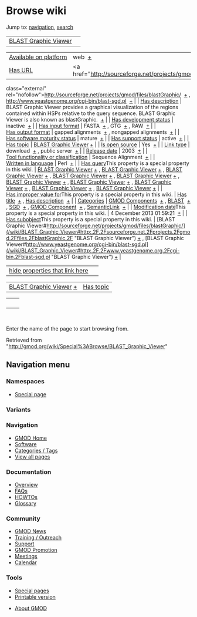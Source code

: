 <div id="mw-page-base" class="noprint">

</div>

<div id="mw-head-base" class="noprint">

</div>

<div id="content" class="mw-body" role="main">

<span id="top"></span>

<div id="mw-js-message" style="display:none;">

</div>



# <span dir="auto">Browse wiki</span>

<div id="bodyContent">

<div id="contentSub">

</div>

<div id="jump-to-nav" class="mw-jump">

Jump to: [navigation](#mw-navigation), [search](#p-search)

</div>

<div id="mw-content-text">

|  |  |
|----|----|
| [BLAST Graphic Viewer](/wiki/BLAST_Graphic_Viewer "BLAST Graphic Viewer") |  |

|  |  |
|----|----|
| [Available on platform](/wiki/Property:Available_on_platform "Property:Available on platform") | <span class="smwb-value">web  <span class="smwsearch">[+](/wiki/Special%3ASearchByProperty/Available-20on-20platform/web "Special%3ASearchByProperty/Available-20on-20platform/web")</span></span> |
| [Has URL](/wiki/Property:Has_URL "Property:Has URL") | <span class="smwb-value"><a href="http://sourceforge.net/projects/gmod/files/blastGraphic/"
class="external"
rel="nofollow">http://sourceforge.net/projects/gmod/files/blastGraphic/</a>  <span class="smwsearch">[+](/wiki/Special%3ASearchByProperty/Has-20URL/http:-2F-2Fsourceforge.net-2Fprojects-2Fgmod-2Ffiles-2FblastGraphic-2F "Special%3ASearchByProperty/Has-20URL/http:-2F-2Fsourceforge.net-2Fprojects-2Fgmod-2Ffiles-2FblastGraphic-2F")</span></span> , <span class="smwb-value"><a href="http://www.yeastgenome.org/cgi-bin/blast-sgd.pl"
class="external"
rel="nofollow">http://www.yeastgenome.org/cgi-bin/blast-sgd.pl</a>  <span class="smwsearch">[+](/wiki/Special%3ASearchByProperty/Has-20URL/http:-2F-2Fwww.yeastgenome.org-2Fcgi-2Dbin-2Fblast-2Dsgd.pl "Special%3ASearchByProperty/Has-20URL/http:-2F-2Fwww.yeastgenome.org-2Fcgi-2Dbin-2Fblast-2Dsgd.pl")</span></span> |
| [Has description](/wiki/Property:Has_description "Property:Has description") | <span class="smwb-value">BLAST Graphic Viewer provides a graphical visualization of the regions contained within HSPs relative to the query sequence. BLAST Graphic Viewer is also known as blastGraphic.  <span class="smwsearch">[+](/wiki/Special%3ASearchByProperty/Has-20description/BLAST-20Graphic-20Viewer-20provides-20a-20graphical-20visualization-20of-20the-20regions-20contained-20within-20HSPs-20relative-20to-20the-20query-20sequence.-20BLAST-20Graphic-20Viewer-20is-20also-20known-20as-20blastGraphic. "Special%3ASearchByProperty/Has-20description/BLAST-20Graphic-20Viewer-20provides-20a-20graphical-20visualization-20of-20the-20regions-20contained-20within-20HSPs-20relative-20to-20the-20query-20sequence.-20BLAST-20Graphic-20Viewer-20is-20also-20known-20as-20blastGraphic.")</span></span> |
| [Has development status](/wiki/Property:Has_development_status "Property:Has development status") | <span class="smwb-value">inactive  <span class="smwsearch">[+](/wiki/Special%3ASearchByProperty/Has-20development-20status/inactive "Special%3ASearchByProperty/Has-20development-20status/inactive")</span></span> |
| [Has input format](/wiki/Property:Has_input_format "Property:Has input format") | <span class="smwb-value">FASTA  <span class="smwsearch">[+](/wiki/Special%3ASearchByProperty/Has-20input-20format/FASTA "Special%3ASearchByProperty/Has-20input-20format/FASTA")</span></span> , <span class="smwb-value">GTG  <span class="smwsearch">[+](/wiki/Special%3ASearchByProperty/Has-20input-20format/GTG "Special%3ASearchByProperty/Has-20input-20format/GTG")</span></span> , <span class="smwb-value">RAW  <span class="smwsearch">[+](/wiki/Special%3ASearchByProperty/Has-20input-20format/RAW "Special%3ASearchByProperty/Has-20input-20format/RAW")</span></span> |
| [Has output format](/wiki/Property:Has_output_format "Property:Has output format") | <span class="smwb-value">gapped alignments  <span class="smwsearch">[+](/wiki/Special%3ASearchByProperty/Has-20output-20format/gapped-20alignments "Special%3ASearchByProperty/Has-20output-20format/gapped-20alignments")</span></span> , <span class="smwb-value">nongapped alignments  <span class="smwsearch">[+](/wiki/Special%3ASearchByProperty/Has-20output-20format/nongapped-20alignments "Special%3ASearchByProperty/Has-20output-20format/nongapped-20alignments")</span></span> |
| [Has software maturity status](/wiki/Property:Has_software_maturity_status "Property:Has software maturity status") | <span class="smwb-value">mature  <span class="smwsearch">[+](/wiki/Special%3ASearchByProperty/Has-20software-20maturity-20status/mature "Special%3ASearchByProperty/Has-20software-20maturity-20status/mature")</span></span> |
| [Has support status](/wiki/Property:Has_support_status "Property:Has support status") | <span class="smwb-value">active  <span class="smwsearch">[+](/wiki/Special%3ASearchByProperty/Has-20support-20status/active "Special%3ASearchByProperty/Has-20support-20status/active")</span></span> |
| [Has topic](/wiki/Property:Has_topic "Property:Has topic") | <span class="smwb-value">[BLAST Graphic Viewer](/wiki/BLAST_Graphic_Viewer "BLAST Graphic Viewer") <span class="smwbrowse">[+](/wiki/Special%3ABrowse/BLAST-20Graphic-20Viewer "Special%3ABrowse/BLAST-20Graphic-20Viewer")</span></span> |
| [Is open source](/wiki/Property:Is_open_source "Property:Is open source") | <span class="smwb-value">Yes  <span class="smwsearch">[+](/wiki/Special%3ASearchByProperty/Is-20open-20source/Yes "Special%3ASearchByProperty/Is-20open-20source/Yes")</span></span> |
| [Link type](/wiki/Property:Link_type "Property:Link type") | <span class="smwb-value">download  <span class="smwsearch">[+](/wiki/Special%3ASearchByProperty/Link-20type/download "Special%3ASearchByProperty/Link-20type/download")</span></span> , <span class="smwb-value">public server  <span class="smwsearch">[+](/wiki/Special%3ASearchByProperty/Link-20type/public-20server "Special%3ASearchByProperty/Link-20type/public-20server")</span></span> |
| [Release date](/wiki/Property:Release_date "Property:Release date") | <span class="smwb-value">2003  <span class="smwsearch">[+](/wiki/Special%3ASearchByProperty/Release-20date/2003 "Special%3ASearchByProperty/Release-20date/2003")</span></span> |
| [Tool functionality or classification](/wiki/Property:Tool_functionality_or_classification "Property:Tool functionality or classification") | <span class="smwb-value">Sequence Alignment  <span class="smwsearch">[+](/wiki/Special%3ASearchByProperty/Tool-20functionality-20or-20classification/Sequence-20Alignment "Special%3ASearchByProperty/Tool-20functionality-20or-20classification/Sequence-20Alignment")</span></span> |
| [Written in language](/wiki/Property:Written_in_language "Property:Written in language") | <span class="smwb-value">Perl  <span class="smwsearch">[+](/wiki/Special%3ASearchByProperty/Written-20in-20language/Perl "Special%3ASearchByProperty/Written-20in-20language/Perl")</span></span> |
| <span class="smw-highlighter" data-type="1" state="inline" data-title="Property"><span class="smwbuiltin">[Has query](/wiki/Property:Has_query "Property:Has query")</span><span class="smwttcontent">This property is a special property in this wiki.</span></span> | <span class="smwb-value">[BLAST Graphic Viewer](/wiki/BLAST_Graphic_Viewer#_QUERY93e1775de579e133b148d798a4419576 "BLAST Graphic Viewer") <span class="smwbrowse">[+](/wiki/Special%3ABrowse/BLAST-20Graphic-20Viewer-23_QUERY93e1775de579e133b148d798a4419576 "Special%3ABrowse/BLAST-20Graphic-20Viewer-23 QUERY93e1775de579e133b148d798a4419576")</span></span> , <span class="smwb-value">[BLAST Graphic Viewer](/wiki/BLAST_Graphic_Viewer#_QUERY8b452aeb62e17f35d434d19005d14154 "BLAST Graphic Viewer") <span class="smwbrowse">[+](/wiki/Special%3ABrowse/BLAST-20Graphic-20Viewer-23_QUERY8b452aeb62e17f35d434d19005d14154 "Special%3ABrowse/BLAST-20Graphic-20Viewer-23 QUERY8b452aeb62e17f35d434d19005d14154")</span></span> , <span class="smwb-value">[BLAST Graphic Viewer](/wiki/BLAST_Graphic_Viewer#_QUERY00d2a6c5de0793b057fe3a7dfd88f341 "BLAST Graphic Viewer") <span class="smwbrowse">[+](/wiki/Special%3ABrowse/BLAST-20Graphic-20Viewer-23_QUERY00d2a6c5de0793b057fe3a7dfd88f341 "Special%3ABrowse/BLAST-20Graphic-20Viewer-23 QUERY00d2a6c5de0793b057fe3a7dfd88f341")</span></span> , <span class="smwb-value">[BLAST Graphic Viewer](/wiki/BLAST_Graphic_Viewer#_QUERY9c55d382dd05d6ead3f6e3a651db0cbb "BLAST Graphic Viewer") <span class="smwbrowse">[+](/wiki/Special%3ABrowse/BLAST-20Graphic-20Viewer-23_QUERY9c55d382dd05d6ead3f6e3a651db0cbb "Special%3ABrowse/BLAST-20Graphic-20Viewer-23 QUERY9c55d382dd05d6ead3f6e3a651db0cbb")</span></span> , <span class="smwb-value">[BLAST Graphic Viewer](/wiki/BLAST_Graphic_Viewer#_QUERY5a6869e864cefca726c7db73888a14f3 "BLAST Graphic Viewer") <span class="smwbrowse">[+](/wiki/Special%3ABrowse/BLAST-20Graphic-20Viewer-23_QUERY5a6869e864cefca726c7db73888a14f3 "Special%3ABrowse/BLAST-20Graphic-20Viewer-23 QUERY5a6869e864cefca726c7db73888a14f3")</span></span> , <span class="smwb-value">[BLAST Graphic Viewer](/wiki/BLAST_Graphic_Viewer#_QUERY15376844a4d8e7365a9de8499856d495 "BLAST Graphic Viewer") <span class="smwbrowse">[+](/wiki/Special%3ABrowse/BLAST-20Graphic-20Viewer-23_QUERY15376844a4d8e7365a9de8499856d495 "Special%3ABrowse/BLAST-20Graphic-20Viewer-23 QUERY15376844a4d8e7365a9de8499856d495")</span></span> , <span class="smwb-value">[BLAST Graphic Viewer](/wiki/BLAST_Graphic_Viewer#_QUERY7e626aeb0834560851ec5b9f01eecefb "BLAST Graphic Viewer") <span class="smwbrowse">[+](/wiki/Special%3ABrowse/BLAST-20Graphic-20Viewer-23_QUERY7e626aeb0834560851ec5b9f01eecefb "Special%3ABrowse/BLAST-20Graphic-20Viewer-23 QUERY7e626aeb0834560851ec5b9f01eecefb")</span></span> , <span class="smwb-value">[BLAST Graphic Viewer](/wiki/BLAST_Graphic_Viewer#_QUERYa4bcb5955111eee5e66fe4b686dca9fc "BLAST Graphic Viewer") <span class="smwbrowse">[+](/wiki/Special%3ABrowse/BLAST-20Graphic-20Viewer-23_QUERYa4bcb5955111eee5e66fe4b686dca9fc "Special%3ABrowse/BLAST-20Graphic-20Viewer-23 QUERYa4bcb5955111eee5e66fe4b686dca9fc")</span></span> , <span class="smwb-value">[BLAST Graphic Viewer](/wiki/BLAST_Graphic_Viewer#_QUERYe9ab3e82cf5dd383a126374e183c11ad "BLAST Graphic Viewer") <span class="smwbrowse">[+](/wiki/Special%3ABrowse/BLAST-20Graphic-20Viewer-23_QUERYe9ab3e82cf5dd383a126374e183c11ad "Special%3ABrowse/BLAST-20Graphic-20Viewer-23 QUERYe9ab3e82cf5dd383a126374e183c11ad")</span></span> , <span class="smwb-value">[BLAST Graphic Viewer](/wiki/BLAST_Graphic_Viewer#_QUERY67c524e1cd48ab8f90e197ac9115fd47 "BLAST Graphic Viewer") <span class="smwbrowse">[+](/wiki/Special%3ABrowse/BLAST-20Graphic-20Viewer-23_QUERY67c524e1cd48ab8f90e197ac9115fd47 "Special%3ABrowse/BLAST-20Graphic-20Viewer-23 QUERY67c524e1cd48ab8f90e197ac9115fd47")</span></span> |
| <span class="smw-highlighter" data-type="1" state="inline" data-title="Property"><span class="smwbuiltin">[Has improper value for](/wiki/Property:Has_improper_value_for "Property:Has improper value for")</span><span class="smwttcontent">This property is a special property in this wiki.</span></span> | <span class="smwb-value">[Has title](/wiki/Property:Has_title "Property:Has title")  <span class="smwsearch">[+](/wiki/Special%3ASearchByProperty/Has-20improper-20value-20for/Has-20title "Special%3ASearchByProperty/Has-20improper-20value-20for/Has-20title")</span></span> , <span class="smwb-value">[Has description](/wiki/Property:Has_description "Property:Has description")  <span class="smwsearch">[+](/wiki/Special%3ASearchByProperty/Has-20improper-20value-20for/Has-20description "Special%3ASearchByProperty/Has-20improper-20value-20for/Has-20description")</span></span> |
| [Categories](/wiki/Special:Categories "Special:Categories") | <span class="smwb-value">[GMOD Components](/wiki/Category%3AGMOD_Components "Category%3AGMOD Components")  <span class="smwsearch">[+](/wiki/Special%3ASearchByProperty/GMOD-20Components "Special%3ASearchByProperty/GMOD-20Components")</span></span> , <span class="smwb-value">[BLAST](/wiki/Category%3ABLAST "Category%3ABLAST")  <span class="smwsearch">[+](/wiki/Special%3ASearchByProperty/BLAST "Special%3ASearchByProperty/BLAST")</span></span> , <span class="smwb-value">[SGD](/wiki/Category%3ASGD "Category%3ASGD")  <span class="smwsearch">[+](/wiki/Special%3ASearchByProperty/SGD "Special%3ASearchByProperty/SGD")</span></span> , <span class="smwb-value">[GMOD Component](/wiki/Category%3AGMOD_Component "Category%3AGMOD Component")  <span class="smwsearch">[+](/wiki/Special%3ASearchByProperty/GMOD-20Component "Special%3ASearchByProperty/GMOD-20Component")</span></span> , <span class="smwb-value"><a
href="/mediawiki/index.php?title=Category%3ASemanticLink&amp;action=edit&amp;redlink=1"
class="new"
title="Category%3ASemanticLink (page does not exist)">SemanticLink</a>  <span class="smwsearch">[+](/wiki/Special%3ASearchByProperty/SemanticLink "Special%3ASearchByProperty/SemanticLink")</span></span> |
| <span class="smw-highlighter" data-type="1" state="inline" data-title="Property"><span class="smwbuiltin">[Modification date](/wiki/Property:Modification_date "Property:Modification date")</span><span class="smwttcontent">This property is a special property in this wiki.</span></span> | <span class="smwb-value">4 December 2013 01:59:21  <span class="smwsearch">[+](/wiki/Special%3ASearchByProperty/Modification-20date/4-20December-202013-2001:59:21 "Special%3ASearchByProperty/Modification-20date/4-20December-202013-2001:59:21")</span></span> |
| <span class="smw-highlighter" data-type="1" state="inline" data-title="Property"><span class="smwbuiltin">[Has subobject](/wiki/Property:Has_subobject "Property:Has subobject")</span><span class="smwttcontent">This property is a special property in this wiki.</span></span> | <span class="smwb-value">[BLAST Graphic Viewer#http://sourceforge.net/projects/gmod/files/blastGraphic/](/wiki/BLAST_Graphic_Viewer#http:.2F.2Fsourceforge.net.2Fprojects.2Fgmod.2Ffiles.2FblastGraphic.2F "BLAST Graphic Viewer") <span class="smwbrowse">[+](/wiki/Special%3ABrowse/BLAST-20Graphic-20Viewer-23http:-2F-2Fsourceforge.net-2Fprojects-2Fgmod-2Ffiles-2FblastGraphic-2F "Special%3ABrowse/BLAST-20Graphic-20Viewer-23http:-2F-2Fsourceforge.net-2Fprojects-2Fgmod-2Ffiles-2FblastGraphic-2F")</span></span> , <span class="smwb-value">[BLAST Graphic Viewer#http://www.yeastgenome.org/cgi-bin/blast-sgd.pl](/wiki/BLAST_Graphic_Viewer#http:.2F.2Fwww.yeastgenome.org.2Fcgi-bin.2Fblast-sgd.pl "BLAST Graphic Viewer") <span class="smwbrowse">[+](/wiki/Special%3ABrowse/BLAST-20Graphic-20Viewer-23http:-2F-2Fwww.yeastgenome.org-2Fcgi-2Dbin-2Fblast-2Dsgd.pl "Special%3ABrowse/BLAST-20Graphic-20Viewer-23http:-2F-2Fwww.yeastgenome.org-2Fcgi-2Dbin-2Fblast-2Dsgd.pl")</span></span> |

<span id="smw_browse_incoming"></span>

|  |  |
|----|----|
| [hide properties that link here](/mediawiki/index.php?title=Special:Browse&offset=0&dir=out&article=BLAST+Graphic+Viewer)  |  |

|  |  |
|----|----|
| <span class="smwb-ivalue">[BLAST Graphic Viewer](/wiki/BLAST_Graphic_Viewer "BLAST Graphic Viewer") <span class="smwbrowse">[+](/wiki/Special%3ABrowse/BLAST-20Graphic-20Viewer "Special%3ABrowse/BLAST-20Graphic-20Viewer")</span></span> | [Has topic](/wiki/Property:Has_topic "Property:Has topic") |

|     |     |
|-----|-----|
|     |     |

 

Enter the name of the page to start browsing from.  

</div>

<div class="printfooter">

Retrieved from
"<http://gmod.org/wiki/Special%3ABrowse/BLAST_Graphic_Viewer>"

</div>

<div id="catlinks" class="catlinks catlinks-allhidden">

</div>

<div class="visualClear">

</div>

</div>

</div>

<div id="mw-navigation">

## Navigation menu

<div id="mw-head">



<div id="left-navigation">

<div id="p-namespaces" class="vectorTabs" role="navigation"
aria-labelledby="p-namespaces-label">

### Namespaces

- <span id="ca-nstab-special">[Special
  page](/wiki/Special%3ABrowse/BLAST_Graphic_Viewer "This is a special page, you cannot edit the page itself")</span>

</div>

<div id="p-variants" class="vectorMenu emptyPortlet" role="navigation"
aria-labelledby="p-variants-label">

### 

### Variants[](#)

<div class="menu">

</div>

</div>

</div>





</div>



</div>

</div>

</div>

<div id="mw-panel">

<div id="p-logo" role="banner">

<a href="/wiki/Main_Page"
style="background-image: url(http://gmod.org/images/GMOD-cogs.png);"
title="Visit the main page"></a>

</div>

<div id="p-Navigation" class="portal" role="navigation"
aria-labelledby="p-Navigation-label">

### Navigation

<div class="body">

- <span id="n-GMOD-Home">[GMOD Home](/wiki/Main_Page)</span>
- <span id="n-Software">[Software](/wiki/GMOD_Components)</span>
- <span id="n-Categories-.2F-Tags">[Categories /
  Tags](/wiki/Categories)</span>
- <span id="n-View-all-pages">[View all
  pages](/wiki/Special:AllPages)</span>

</div>

</div>

<div id="p-Documentation" class="portal" role="navigation"
aria-labelledby="p-Documentation-label">

### Documentation

<div class="body">

- <span id="n-Overview">[Overview](/wiki/Overview)</span>
- <span id="n-FAQs">[FAQs](/wiki/Category%3AFAQ)</span>
- <span id="n-HOWTOs">[HOWTOs](/wiki/Category%3AHOWTO)</span>
- <span id="n-Glossary">[Glossary](/wiki/Glossary)</span>

</div>

</div>

<div id="p-Community" class="portal" role="navigation"
aria-labelledby="p-Community-label">

### Community

<div class="body">

- <span id="n-GMOD-News">[GMOD News](/wiki/GMOD_News)</span>
- <span id="n-Training-.2F-Outreach">[Training /
  Outreach](/wiki/Training_and_Outreach)</span>
- <span id="n-Support">[Support](/wiki/Support)</span>
- <span id="n-GMOD-Promotion">[GMOD
  Promotion](/wiki/GMOD_Promotion)</span>
- <span id="n-Meetings">[Meetings](/wiki/Meetings)</span>
- <span id="n-Calendar">[Calendar](/wiki/Calendar)</span>

</div>

</div>

<div id="p-tb" class="portal" role="navigation"
aria-labelledby="p-tb-label">

### Tools

<div class="body">

- <span id="t-specialpages"><a href="/wiki/Special:SpecialPages" accesskey="q"
  title="A list of all special pages [q]">Special pages</a></span>
- <span id="t-print"><a
  href="/mediawiki/index.php?title=Special%3ABrowse/BLAST_Graphic_Viewer&amp;printable=yes"
  rel="alternate" accesskey="p"
  title="Printable version of this page [p]">Printable version</a></span>

</div>

</div>

</div>

</div>

<div id="footer" role="contentinfo">

- <span id="footer-places-about">[About
  GMOD](/wiki/GMOD:About "GMOD:About")</span>

<!-- -->






</div>
